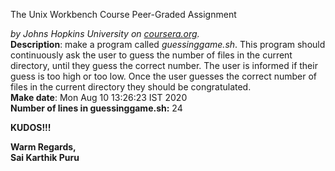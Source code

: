 The Unix Workbench Course Peer-Graded Assignment

*by Johns Hopkins University on [coursera.org](https://www.coursera.org/).*
\
**Description**: make a program called *guessinggame.sh*. This program should continuously ask the user to guess the number of files in the current directory, until they guess the correct number. The user is informed if their guess is too high or too low. Once the user guesses the correct number of files in the current directory they should be congratulated.
\
**Make date**: Mon Aug 10 13:26:23 IST 2020
\
**Number of lines in guessinggame.sh:** 24

**KUDOS!!!**

**Warm Regards,**
\
**Sai Karthik Puru**
